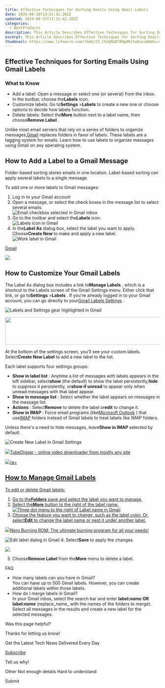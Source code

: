 ```yaml
---
title: Effective Techniques for Sorting Emails Using Gmail Labels
date: 2024-08-30T13:21:42.202Z
updated: 2024-08-31T13:21:42.202Z
categories:
  - BestProducts
description: This Article Describes Effective Techniques for Sorting Emails Using Gmail Labels
excerpt: This Article Describes Effective Techniques for Sorting Emails Using Gmail Labels
thumbnail: https://www.lifewire.com/thmb/2Z_Ck3qMaD7A9pARitwDusvQmbE=/400x300/filters:no_upscale():max_bytes(150000):strip_icc():format(webp)/160019707-56a289593df78cf7727747e3-b542ce0cf6404a17a1fd40e42602dac6.jpg
---
```


## Effective Techniques for Sorting Emails Using Gmail Labels
### What to Know

* Add a label: Open a message or select one (or several) from the inbox. In the toolbar, choose the**Labels** icon.
* Customize labels: Go to**Settings** \>**Labels** to create a new one or choose options to decide how labels function.
* Delete labels: Select the**More** button next to a label name, then choose**Remove Label** .

 Unlike most email servers that rely on a series of folders to organize messages,[Gmail](https://www.lifewire.com/best-gmail-tips-tricks-and-tutorials-1172146) replaces folders in favor of labels. These labels are a tagging system for emails. Learn how to use labels to organize messages using Gmail on any operating system.

## How to Add a Label to a Gmail Message

 Folder-based sorting stores emails in one location. Label-based sorting can apply several labels to a single message.

 To add one or more labels to Gmail messages:

1. Log in to your Gmail account
2. Open a message, or select the check boxes in the message list to select several emails.  
![Email checkbox selected in Gmail inbox](https://www.lifewire.com/thmb/LVys6MOTsG_ZT4IFCqmFNo1Y9wg=/1500x0/filters:no_upscale():max_bytes(150000):strip_icc():format(webp)/006_how-to-organize-and-categorize-messages-with-labels-in-gmail-1171996-b8dbc15101ba41c282102cd6ea7fb6d5-12c3f01a7b6644ee9e909ec0b249015c.jpg)
3. Go to the toolbar and select the**Labels** icon.  
![Labels icon in Gmail](https://www.lifewire.com/thmb/_Bhn7OTQwV0gx19m6I8Xx7Q0YNs=/1500x0/filters:no_upscale():max_bytes(150000):strip_icc():format(webp)/001_how-to-organize-and-categorize-messages-with-labels-in-gmail-1171996-15081382bfcd4be0a029562910f561a5-decf5077f77b4cfc99203dfa2b51da8f.jpg)
4. In the**Label As** dialog box, select the label you want to apply. Choose**Create New** to make and apply a new label.  
![Work label in Gmail](https://www.lifewire.com/thmb/Udb86CB8gQANLwOabSbiiRtItNo=/1500x0/filters:no_upscale():max_bytes(150000):strip_icc():format(webp)/002_how-to-organize-and-categorize-messages-with-labels-in-gmail-1171996-b8dbc15101ba41c282102cd6ea7fb6d5-d3d6892ba2544920a2000b63bc509203.jpg)

[Gmail](https://www.lifewire.com/create-labels-as-and-when-you-need-them-in-gmail-1172040)

<!-- affiliate ads begin -->
<a href="https://store.massmailsoftware.com/order/checkout.php?PRODS=1300375&QTY=1&AFFILIATE=108875&CART=1"><img src="https://secure.avangate.com/images/merchant/dc87c13749315c7217cdc4ac692e704c/banera_for_partners-15_%281%29.jpg" border="0"></a>
<!-- affiliate ads end -->
## How to Customize Your Gmail Labels

 The Label As dialog box includes a link to**Manage Labels** , which is a shortcut to the Labels screen of the Gmail Settings menu. Either click that link, or go to**Settings** \>**Labels** . If you're already logged in to your Gmail account, you can go directly to your[Gmail Labels Settings](https://mail.google.com/mail/u/0/#settings/labels) .

![Labels and Settings gear highlighted in Gmail](https://www.lifewire.com/thmb/0JhSYpVwqU6SfKJC8WrjCsMZD4w=/1500x0/filters:no_upscale():max_bytes(150000):strip_icc():format(webp)/005_how-to-organize-and-categorize-messages-with-labels-in-gmail-1171996-6e6878b5616c4192a3cf9e044238ce59.jpg)

<!-- affiliate ads begin -->
<a href="https://aligracehair.sjv.io/c/5597632/2087267/19272" target="_top" id="2087267"><img src="//a.impactradius-go.com/display-ad/19272-2087267" border="0" alt="" width="728" height="90"/></a><img height="0" width="0" src="https://imp.pxf.io/i/5597632/2087267/19272" style="position:absolute;visibility:hidden;" border="0" />
<!-- affiliate ads end -->
 At the bottom of the settings screen, you'll see your custom labels. Select**Create New Label** to add a new label to the list.

 Each label supports four settings groups:

* **Show in label list** : Anytime a list of messages with labels appears in the left sidebar, select**show** (the default) to show the label persistently,**hide** to suppress it persistently, or**show if unread** to appear only when unread messages with that label appear.
* **Show in message list** : Select whether the label appears on messages in the message list.
* **Actions** : Select**Remove** to delete the label or**edit** to change it.
* **Show in IMAP** : Force email programs (like[Microsoft Outlook](https://www.lifewire.com/microsoft-outlook-4164620) ) that use[IMAP](https://www.lifewire.com/what-is-imap-internet-messaging-access-protocol-1171120) folders instead of Gmail labels to treat labels like IMAP folders.

 Unless there's a need to hide messages, leave**Show in IMAP** selected by default.

![Create New Label in Gmail Settings](https://www.lifewire.com/thmb/ldPJXfFBhOJrYphI3IJfRalkf5k=/1500x0/filters:no_upscale():max_bytes(150000):strip_icc():format(webp)/007_how-to-organize-and-categorize-messages-with-labels-in-gmail-1171996-45ca8034469e4f349468965240d97529.jpg)

<!-- affiliate ads begin -->
<a href="https://secure.2checkout.com/order/checkout.php?PRODS=4572700&QTY=1&AFFILIATE=108875&CART=1"><img src="	https://www.tubedigger.com/wp-content/uploads/2020/08/tubedigger-software-new.png" border="0">TubeDigger - online video downloader from mostly any site</a>
<!-- affiliate ads end -->
<!-- affiliate ads begin -->
<a href="https://store.nero.com/order/checkout.php?PRODS=4729507&QTY=1&AFFILIATE=108875&CART=1"><img src="https://www.nero.com/nero-com-wAssets/img/banners/2023/TIU/Nero_TuneItUp_Screen_2.webp" border="0">/a>
<!-- affiliate ads end -->
## How to Manage Gmail Labels

 To edit or delete Gmail labels:

1. Go to the**Folders** pane and select the label you want to manage.
2. Select the**More** button to the right of the label name.  
![Three dot menu to the right of Label name in Gmail](https://www.lifewire.com/thmb/kg7IXLzbIeSWZY-1pLKEXtAqEkU=/1500x0/filters:no_upscale():max_bytes(150000):strip_icc():format(webp)/003_how-to-organize-and-categorize-messages-with-labels-in-gmail-1171996-a56e65f921bc4a8c8a49c0184387ffdc-e2954cc92b8d44d9b4c1b4ef35f5ce9b.jpg)
3. Choose the feature you want to change, such as the label color. Or, select**Edit** to change the label name or nest it under another label.  
<!-- affiliate ads begin -->
<a href="https://store.nero.com/order/checkout.php?PRODS=39694080&QTY=1&AFFILIATE=108875&CART=1"><img src="http://cdnwww.nero.com/nero-com-wAssets/img/banners/2023/nbr/fire/Screenshot_1red_gb.jpg" border="0">Nero Burning ROM:
The ultimate burning program for all your needs!</a>
<!-- affiliate ads end -->
![Edit label dialog in Gmail](https://www.lifewire.com/thmb/EXIxn7NpecPMDoPFFYYnCyMFcQs=/1500x0/filters:no_upscale():max_bytes(150000):strip_icc():format(webp)/004_how-to-organize-and-categorize-messages-with-labels-in-gmail-1171996-3d7c99105ac34dd4ac6b85e97086a127-88695851798e4cf6b27ee772c1f10f08.jpg)
4. Select**Save** to apply the changes.
<!-- affiliate ads begin -->
<a href="https://secure.2checkout.com/order/checkout.php?PRODS=4728277&QTY=1&AFFILIATE=108875&CART=1"><img src="https://secure.avangate.com/images/merchant/f7f07e7dab09533bc71247a5b29a7373/products/1_iDeviceMessageBox.png" border="0"></a>
<!-- affiliate ads end -->
5. Choose**Remove Label** from the**More** menu to delete a label.

 FAQ

* How many labels can you have in Gmail?  
 You can have up to 500 Gmail labels. However, you can create additional labels within those labels.
* How do I merge labels in Gmail?  
 In your Gmail inbox, select the search bar and enter **label:_name_ OR label:_name_**  (replace_name_ with the names of the folders to merge). Select all messages in the results and create a new label for the selected messages.

Was this page helpful?

Thanks for letting us know!

 Get the Latest Tech News Delivered Every Day

[Subscribe](https://www.lifewire.com/#)

Tell us why!

 Other  Not enough details  Hard to understand

 Submit

<ins class="adsbygoogle"
     style="display:block"
     data-ad-format="autorelaxed"
     data-ad-client="ca-pub-7571918770474297"
     data-ad-slot="1223367746"></ins>



<ins class="adsbygoogle"
     style="display:block"
     data-ad-client="ca-pub-7571918770474297"
     data-ad-slot="8358498916"
     data-ad-format="auto"
     data-full-width-responsive="true"></ins>


